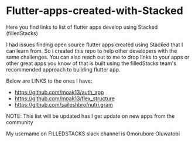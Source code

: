 # Flutter-apps-created-with-Stacked
Here you find links to list of flutter apps develop using Stacked (filledStacks)

I had issues finding open source flutter apps created using Stacked that I can learn from. So i created this repo to help other developers with the same challenges. You can also reach out to me to drop links to your apps or other great apps you know of that is built using the filledStacks team's recommended approach to building flutter app. 

Below are LINKS to the ones I have:

- https://github.com/moak13/auth_app
- https://github.com/moak13/flex_structure
- https://github.com/saileshbro/nutri.gram

NOTE: This list will be updated has I get update on new apps from the community

My username on FILLEDSTACKS slack channel is Omorubore Oluwatobi
